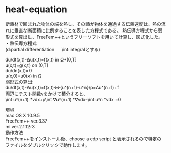 # heat-equation
断熱材で囲まれた物体の端を熱し、その熱が物体を通過する伝熱速度は、熱の流れに垂直な断面積に比例することを表した方程式である。
熱伝導方程式から弱形式を算出し、FreeFem++というフリーソフトを用いて計算し、図式化した。  
・熱伝導方程式   
(d:partial differentiation  　
\int:integralとする)  
  
du/dt(x,t)-Δu(x,t)=f(x,t)   in Ω*(0,T]  
u(x,t)=g(x,t) on (0,T]  
du/dn(x,t)=0  
u(x,0)=u0(x) in Ω  
弱形式の算出:  
du/dt(x,t)-Δu(x,t)=f(x,t)⇔{u^(n+1)-u^n}/p=Δu^(n+1)+f  
両辺にテスト関数vをかけて積分すると、  
\int u^(n+1) *vdx+p\int ∇u^(n+1) *∇vdx-\int u^n *vdx =0  
  
環境  
mac OS X 10.9.5  
FreeFem++ ver.3.37  
mi ver.2.1.12r3  
動作方法  
FreeFem++をインストール後、choose a edp script と表示されるので特定のファイルをダブルクリックで動作します。
